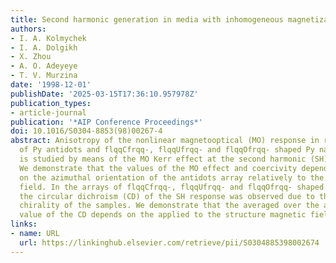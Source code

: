 ```yaml
---
title: Second harmonic generation in media with inhomogeneous magnetization
authors:
- I. A. Kolmychek
- I. A. Dolgikh
- X. Zhou
- A. O. Adeyeye
- T. V. Murzina
date: '1998-12-01'
publishDate: '2025-03-15T17:36:10.957978Z'
publication_types:
- article-journal
publication: '*AIP Conference Proceedings*'
doi: 10.1016/S0304-8853(98)00267-4
abstract: Anisotropy of the nonlinear magnetooptical (MO) response in regular arrays
  of Py antidots and flqqСfrqq-, flqqUfrqq- and flqqOfrqq- shaped Py nanoelements
  is studied by means of the MO Kerr effect at the second harmonic (SH) wavelength.
  We demonstrate that the values of the MO effect and coercivity depend substantially
  on the azimuthal orientation of the antidots array relatively to the external magnetic
  field. In the arrays of flqqСfrqq-, flqqUfrqq- and flqqOfrqq- shaped Py nanoelements
  the circular dichroism (CD) of the SH response was observed due to the extrinsic
  chirality of the samples. We demonstrate that the averaged over the azimuthal angle
  value of the CD depends on the applied to the structure magnetic field.
links:
- name: URL
  url: https://linkinghub.elsevier.com/retrieve/pii/S0304885398002674
---
```

